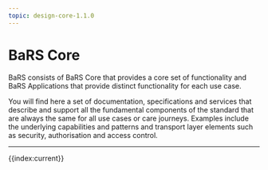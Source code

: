 ```yaml
---
topic: design-core-1.1.0
---
```


# BaRS Core

BaRS consists of BaRS Core that provides a core set of functionality and BaRS Applications that provide distinct functionality for each use case.

You will find here a set of documentation, specifications and services that describe and support all the fundamental components of the standard that are always the same for all use cases or care journeys. Examples include the underlying capabilities and patterns and transport layer elements such as security, authorisation and access control.

<hr>

{{index:current}}